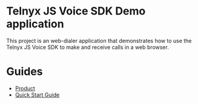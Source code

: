 # Telnyx JS Voice SDK Demo application

This project is an web-dialer application that demonstrates how to use the Telnyx JS Voice SDK to make and receive calls in a web browser.

# Guides

- [Product](https://telnyx.com/products/webrtc)
- [Quick Start Guide](https://developers.telnyx.com/docs/voice/webrtc/js-sdk/demo-app)
